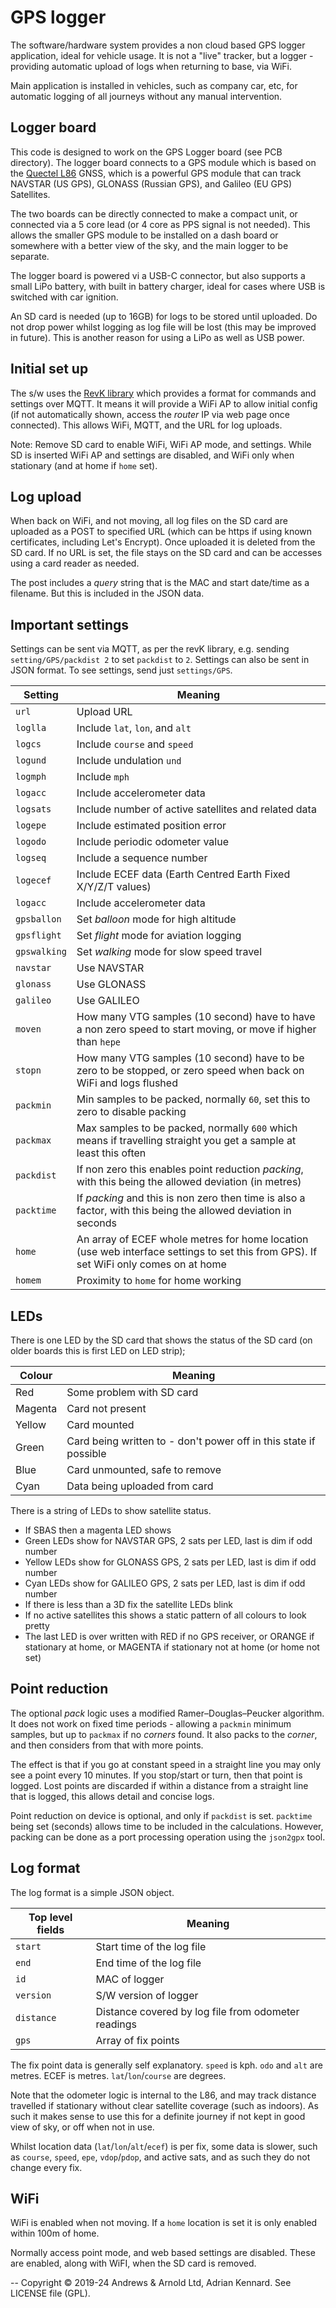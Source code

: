 # GPS logger

The software/hardware system provides a non cloud based GPS logger application, ideal for vehicle usage. It is not a "live" tracker, but a logger - providing automatic upload of logs when returning to base, via WiFi.

Main application is installed in vehicles, such as company car, etc, for automatic logging of all journeys without any manual intervention.

## Logger board

This code is designed to work on the GPS Logger board (see PCB directory). The logger board connects to a GPS module which is based on the [Quectel L86](https://www.quectel.com/wp-content/uploads/pdfupload/Quectel_L86_GNSS_Specification_V1.3.pdf) GNSS, which is a powerful GPS module that can track NAVSTAR (US GPS), GLONASS (Russian GPS), and Galileo (EU GPS) Satellites.

The two boards can be directly connected to make a compact unit, or connected via a 5 core lead (or 4 core as PPS signal is not needed). This allows the smaller GPS module to be installed on a dash board or somewhere with a better view of the sky, and the main logger to be separate.

The logger board is powered vi a USB-C connector, but also supports a small LiPo battery, with built in battery charger, ideal for cases where USB is switched with car ignition.

An SD card is needed (up to 16GB) for logs to be stored until uploaded. Do not drop power whilst logging as log file will be lost (this may be improved in future). This is another reason for using a LiPo as well as USB power.

## Initial set up

The s/w uses the [RevK library](https://github.com/revk/ESP32-RevK) which provides a format for commands and settings over MQTT. It means it will provide a WiFi AP to allow initial config (if not automatically shown, access the *router* IP via web page once connected). This allows WiFi, MQTT, and the URL for log uploads.

Note: Remove SD card to enable WiFi, WiFi AP mode, and settings. While SD is inserted WiFi AP and settings are disabled, and WiFi only when stationary (and at home if `home` set).

## Log upload

When back on WiFi, and not moving, all log files on the SD card are uploaded as a POST to specified URL (which can be https if using known certificates, including Let's Encrypt). Once uploaded it is deleted from the SD card. If no URL is set, the file stays on the SD card and can be accesses using a card reader as needed.

The post includes a *query* string that is the MAC and start date/time as a filename. But this is included in the JSON data.

## Important settings

Settings can be sent via MQTT, as per the revK library, e.g. sending `setting/GPS/packdist 2` to set `packdist` to `2`. Settings can also be sent in JSON format. To see settings, send just `settings/GPS`.

|Setting|Meaning|
|-------|-------|
|`url`|Upload URL|
|`loglla`|Include `lat`, `lon`, and `alt`|
|`logcs`|Include `course` and `speed`|
|`logund`|Include undulation `und`|
|`logmph`|Include `mph`|
|`logacc`|Include accelerometer data|
|`logsats`|Include number of active satellites and related data|
|`logepe`|Include estimated position error|
|`logodo`|Include periodic odometer value|
|`logseq`|Include a sequence number|
|`logecef`|Include ECEF data (Earth Centred Earth Fixed X/Y/Z/T values)|
|`logacc`|Include accelerometer data|
|`gpsballon`|Set *balloon* mode for high altitude|
|`gpsflight`|Set *flight* mode for aviation logging|
|`gpswalking`|Set *walking* mode for slow speed travel|
|`navstar`|Use NAVSTAR|
|`glonass`|Use GLONASS|
|`galileo`|Use GALILEO|
|`moven`|How many VTG samples (10 second) have to have a non zero speed to start moving, or move if higher than `hepe`|
|`stopn`|How many VTG samples (10 second) have to be zero to be stopped, or zero speed when back on WiFi and logs flushed|
|`packmin`|Min samples to be packed, normally `60`, set this to zero to disable packing|
|`packmax`|Max samples to be packed, normally `600` which means if travelling straight you get a sample at least this often|
|`packdist`|If non zero this enables point reduction *packing*, with this being the allowed deviation (in metres)|
|`packtime`|If *packing* and this is non zero then time is also a factor, with this being the allowed deviation in seconds|
|`home`|An array of ECEF whole metres for home location (use web interface settings to set this from GPS). If set WiFi only comes on at home|
|`homem`|Proximity to `home` for home working|

## LEDs

There is one LED by the SD card that shows the status of the SD card (on older boards this is first LED on LED strip);

|Colour|Meaning|
|------|-------|
|Red|Some problem with SD card|
|Magenta|Card not present|
|Yellow|Card mounted|
|Green|Card being written to - don't power off in this state if possible|
|Blue|Card unmounted, safe to remove|
|Cyan|Data being uploaded from card|

There is a string of LEDs to show satellite status.

- If SBAS then a magenta LED shows
- Green LEDs show for NAVSTAR GPS, 2 sats per LED, last is dim if odd number
- Yellow LEDs show for GLONASS GPS, 2 sats per LED, last is dim if odd number
- Cyan LEDs show for GALILEO GPS, 2 sats per LED, last is dim if odd number
- If there is less than a 3D fix the satellite LEDs blink
- If no active satellites this shows a static pattern of all colours to look pretty
- The last LED is over written with RED if no GPS receiver, or ORANGE if stationary at home, or  MAGENTA if stationary not at home (or home not set)

## Point reduction

The optional *pack* logic uses a modified Ramer–Douglas–Peucker algorithm. It does not work on fixed time periods - allowing a `packmin` minimum samples, but up to `packmax` if no *corners* found. It also packs to the *corner*, and then considers from that with more points.

The effect is that if you go at constant speed in a straight line you may only see a point every 10 minutes. If you stop/start or turn, then that point is logged. Lost points are discarded if within a distance from a straight line that is logged, this allows detail and concise logs.

Point reduction on device is optional, and only if `packdist` is set. `packtime` being set (seconds) allows time to be included in the calculations. However, packing can be done as a port processing operation using the `json2gpx` tool.

## Log format

The log format is a simple JSON object.

|Top level fields|Meaning|
|----------------|-------|
|`start`|Start time of the log file|
|`end`|End time of the log file|
|`id`|MAC of logger|
|`version`|S/W version of logger|
|`distance`|Distance covered by log file from odometer readings|
|`gps`|Array of fix points|

The fix point data is generally self explanatory. `speed` is kph. `odo` and `alt` are metres. ECEF is metres. `lat`/`lon`/`course` are degrees.

Note that the odometer logic is internal to the L86, and may track distance travelled if stationary without clear satellite coverage (such as indoors). As such it makes sense to use this for a definite journey if not kept in good view of sky, or off when not in use.

Whilst location data (`lat`/`lon`/`alt`/`ecef`) is per fix, some data is slower, such as `course`, `speed`, `epe`, `vdop`/`pdop`, and active sats, and as such they do not change every fix.

## WiFi

WiFi is enabled when not moving. If a `home` location is set it is only enabled within 100m of home.

Normally access point mode, and web based settings are disabled. These are enabled, along with WiFI, when the SD card is removed.

--
Copyright © 2019-24 Andrews & Arnold Ltd, Adrian Kennard. See LICENSE file (GPL).
